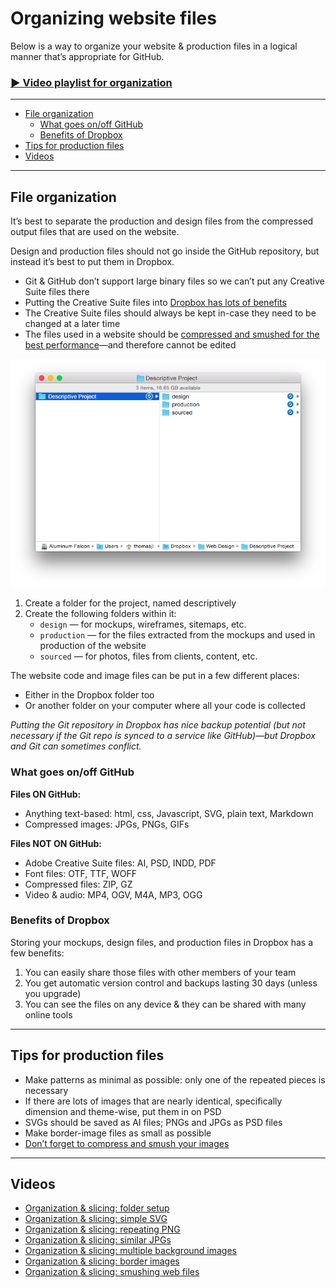 # Organizing website files

Below is a way to organize your website & production files in a logical manner that’s appropriate for GitHub.

### [▶ Video playlist for organization](https://www.youtube.com/watch?v=V3xDoXeq0ic&list=PLWjCJDeWfDdfJhlnFDLwCu4GZ_2lfuMMx)

---

- [File organization](#file-organization)
	- [What goes on/off GitHub](#what-goes-onoff-github)
	- [Benefits of Dropbox](#benefits-of-dropbox)
- [Tips for production files](#tips-for-production-files)
- [Videos](#videos)

---

## File organization

It’s best to separate the production and design files from the compressed output files that are used on the website.

Design and production files should not go inside the GitHub repository, but instead it’s best to put them in Dropbox.

- Git & GitHub don’t support large binary files so we can’t put any Creative Suite files there
- Putting the Creative Suite files into [Dropbox has lots of benefits](#benefits-of-dropbox)
- The Creative Suite files should always be kept in-case they need to be changed at a later time
- The files used in a website should be [compressed and smushed for the best performance](../performance/)—and therefore cannot be edited

![](screenshots/folder-structure.png)

1. Create a folder for the project, named descriptively
2. Create the following folders within it:
	- `design` — for mockups, wireframes, sitemaps, etc.
	- `production` — for the files extracted from the mockups and used in production of the website
	- `sourced` — for photos, files from clients, content, etc.

The website code and image files can be put in a few different places:

- Either in the Dropbox folder too
- Or another folder on your computer where all your code is collected

*Putting the Git repository in Dropbox has nice backup potential (but not necessary if the Git repo is synced to a service like GitHub)—but Dropbox and Git can sometimes conflict.*

### What goes on/off GitHub

**Files ON GitHub:**

- Anything text-based: html, css, Javascript, SVG, plain text, Markdown
- Compressed images: JPGs, PNGs, GIFs

**Files NOT ON GitHub:**

- Adobe Creative Suite files: AI, PSD, INDD, PDF
- Font files: OTF, TTF, WOFF
- Compressed files: ZIP, GZ
- Video & audio: MP4, OGV, M4A, MP3, OGG

### Benefits of Dropbox

Storing your mockups, design files, and production files in Dropbox has a few benefits:

1. You can easily share those files with other members of your team
2. You get automatic version control and backups lasting 30 days (unless you upgrade)
3. You can see the files on any device & they can be shared with many online tools

---

## Tips for production files

- Make patterns as minimal as possible: only one of the repeated pieces is necessary
- If there are lots of images that are nearly identical, specifically dimension and theme-wise, put them in on PSD
- SVGs should be saved as AI files; PNGs and JPGs as PSD files
- Make border-image files as small as possible
- [Don’t forget to compress and smush your images](../image-formats/#image-smushing)

---

## Videos

- [Organization & slicing: folder setup](https://www.youtube.com/watch?v=V3xDoXeq0ic&list=PLWjCJDeWfDdfJhlnFDLwCu4GZ_2lfuMMx&index=1)
- [Organization & slicing: simple SVG](https://www.youtube.com/watch?v=f_5DAiemrCA&list=PLWjCJDeWfDdfJhlnFDLwCu4GZ_2lfuMMx&index=2)
- [Organization & slicing: repeating PNG](https://www.youtube.com/watch?v=UG3dTYGPmrA&list=PLWjCJDeWfDdfJhlnFDLwCu4GZ_2lfuMMx&index=3)
- [Organization & slicing: similar JPGs](https://www.youtube.com/watch?v=R0wMJlBkWFo&list=PLWjCJDeWfDdfJhlnFDLwCu4GZ_2lfuMMx&index=4)
- [Organization & slicing: multiple background images ](https://www.youtube.com/watch?v=7O0qbOHMCns&list=PLWjCJDeWfDdfJhlnFDLwCu4GZ_2lfuMMx&index=5)
- [Organization & slicing: border images](https://www.youtube.com/watch?v=KLfbdwlsFaY&list=PLWjCJDeWfDdfJhlnFDLwCu4GZ_2lfuMMx&index=6)
- [Organization & slicing: smushing web files](https://www.youtube.com/watch?v=aU61Qcf_2io&list=PLWjCJDeWfDdfJhlnFDLwCu4GZ_2lfuMMx&index=7)
